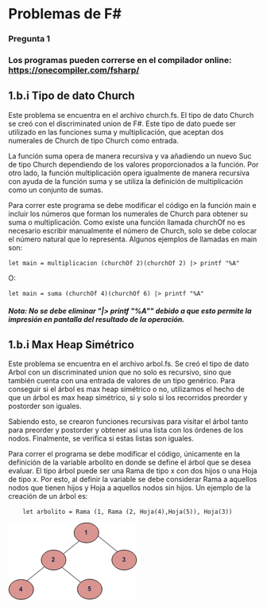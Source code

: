 # Problemas de F#
### Pregunta 1

### Los programas pueden correrse en el compilador online: https://onecompiler.com/fsharp/

## 1.b.i  Tipo de dato Church
Este problema se encuentra en el archivo church.fs. El tipo de dato Church se creó con el discriminated union de F#. Este tipo de dato puede ser utilizado en las funciones suma y multiplicación, que aceptan dos numerales de Church de tipo Church como entrada. 

La función suma opera de manera recursiva y va añadiendo un nuevo Suc de tipo Church dependiendo de los valores proporcionados a la función. Por otro lado, la función multiplicación opera igualmente de manera recursiva con ayuda de la función suma y se utiliza la definición de multiplicación como un conjunto de sumas.

Para correr este programa se debe modificar el código en la función main e incluir los números que forman los numerales de Church para obtener su suma o multiplicación. Como existe una función llamada churchOf no es necesario escribir manualmente el número de Church, solo se debe colocar el número natural que lo representa. 
Algunos ejemplos de llamadas en main son:

    let main = multiplicacion (churchOf 2)(churchOf 2) |> printf "%A"

O:

    let main = suma (churchOf 4)(churchOf 6) |> printf "%A"

##### Nota: No se debe eliminar "|> printf "%A"" debido a que esto permite la impresión en pantalla del resultado de la operación.

## 1.b.i Max Heap Simétrico 
Este problema se encuentra en el archivo arbol.fs. Se creó el tipo de dato Arbol con un discriminated union que no solo es recursivo, sino que también cuenta con una entrada de valores de un tipo genérico. Para conseguir si el árbol es max heap simétrico o no, utilizamos el hecho de que un árbol es max heap simétrico, si y solo si los recorridos preorder y postorder son iguales.

Sabiendo esto, se crearon funciones recursivas para visitar el árbol tanto para preorder y postorder y obtener así una lista con los órdenes de los nodos. Finalmente, se verifica si estas listas son iguales.

Para correr el programa se debe modificar el código, únicamente en la definición de la variable arbolito en donde se define el árbol que se desea evaluar. El tipo árbol puede ser una Rama de tipo x con dos hijos o una Hoja de tipo x. Por esto, al definir la variable se debe considerar Rama a aquellos nodos que tienen hijos y Hoja a aquellos nodos sin hijos. Un ejemplo de la creación de un árbol es:

        let arbolito = Rama (1, Rama (2, Hoja(4),Hoja(5)), Hoja(3))

<img src="tree12.gif" alt="arbol"/>

